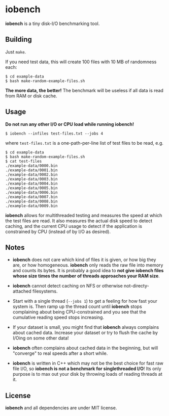 # iobench

**iobench** is a tiny disk-I/O benchmarking tool.

## Building

Just `make`.

If you need test data, this will create 100 files with 10 MB of randomness each:

```
$ cd example-data
$ bash make-random-example-files.sh
```

**The more data, the better!** The benchmark will be useless if all data is read from RAM or disk cache.

## Usage

**Do not run any other I/O or CPU load while running iobench!**

```
$ iobench --infiles test-files.txt --jobs 4
```

where `test-files.txt` is a one-path-per-line list of test files to be read, e.g.

```
$ cd example-data
$ bash make-random-example-files.sh
$ cat test-files
./example-data/0000.bin
./example-data/0001.bin
./example-data/0002.bin
./example-data/0003.bin
./example-data/0004.bin
./example-data/0005.bin
./example-data/0006.bin
./example-data/0007.bin
./example-data/0008.bin
./example-data/0009.bin
```

**iobench** allows for multithreaded testing and measures the speed at which the test files are read. It also measures the actual disk speed to detect caching, and the current CPU usage to detect if the application is constrained by CPU (instead of by I/O as desired).


## Notes

- **iobench** does not care which kind of files it is given, or how big they are, or how homogeneous. **iobench** only reads the raw file into memory and counts its bytes. It is probably a good idea to **not give iobench files whose size times the number of threads approaches your RAM size**.

- **iobench** cannot detect caching on NFS or otherwise not-directy-attached filesystems.

- Start with a single thread (`--jobs 1`) to get a feeling for how fast your system is. Then ramp up the thread count until **iobench** stops complaining about being CPU-constrained and you see that the cumulative reading speed stops increasing.

- If your dataset is small, you might find that **iobench** always complains about cached data. Increase your dataset or try to flush the cache by I/Oing on some other data!

- **iobench** often complains about cached data in the beginning, but will "converge" to real speeds after a short while.

- **iobench** is written in C++ which may not be the best choice for fast raw file I/O, so **iobench is not a benchmark for singlethreaded I/O**! Its only purpose is to max out your disk by throwing loads of reading threads at it.


## License

**iobench** and all dependencies are under MIT license.
